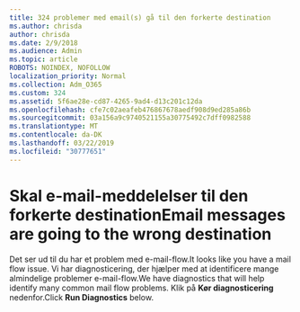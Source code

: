```yaml
---
title: 324 problemer med email(s) gå til den forkerte destination
ms.author: chrisda
author: chrisda
ms.date: 2/9/2018
ms.audience: Admin
ms.topic: article
ROBOTS: NOINDEX, NOFOLLOW
localization_priority: Normal
ms.collection: Adm_O365
ms.custom: 324
ms.assetid: 5f6ae28e-cd87-4265-9ad4-d13c201c12da
ms.openlocfilehash: cfe7c02aeafeb476867678aedf908d9ed285a86b
ms.sourcegitcommit: 03a156a9c9740521155a30775492c7dff0982588
ms.translationtype: MT
ms.contentlocale: da-DK
ms.lasthandoff: 03/22/2019
ms.locfileid: "30777651"
---
```

# <a name="email-messages-are-going-to-the-wrong-destination"></a><span data-ttu-id="a7e31-102">Skal e-mail-meddelelser til den forkerte destination</span><span class="sxs-lookup"><span data-stu-id="a7e31-102">Email messages are going to the wrong destination</span></span>

<span data-ttu-id="a7e31-103">Det ser ud til du har et problem med e-mail-flow.</span><span class="sxs-lookup"><span data-stu-id="a7e31-103">It looks like you have a mail flow issue.</span></span> <span data-ttu-id="a7e31-104">Vi har diagnosticering, der hjælper med at identificere mange almindelige problemer e-mail-flow.</span><span class="sxs-lookup"><span data-stu-id="a7e31-104">We have diagnostics that will help identify many common mail flow problems.</span></span> <span data-ttu-id="a7e31-105">Klik på **Kør diagnosticering** nedenfor.</span><span class="sxs-lookup"><span data-stu-id="a7e31-105">Click **Run Diagnostics** below.</span></span> 
  

